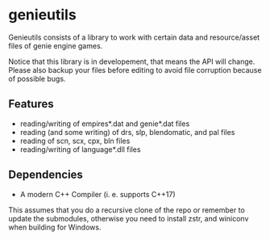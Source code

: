 # genieutils #

Genieutils consists of a library to work with certain data and resource/asset
files of genie engine games.

Notice that this library is in developement, that means the API will change.
Please also backup your files before editing to avoid file corruption
because of possible bugs.


## Features ###

 *   reading/writing of empires\*.dat and genie\*.dat files
 *   reading (and some writing) of drs, slp, blendomatic, and pal files
 *   reading of scn, scx, cpx, bln files
 *   reading/writing of language\*.dll files


## Dependencies ##

 - A modern C++ Compiler (i. e. supports C++17)

This assumes that you do a recursive clone of the repo or remember to update
the submodules, otherwise you need to install zstr, and winiconv when building
for Windows.
